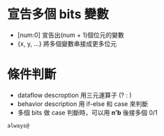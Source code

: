 # 宣告多個 bits 變數
* [num:0] 宣告出(num + 1)個位元的變數
* {x, y, ...} 將多個變數串接成更多位元

# 條件判斷
* dataflow descroption 用三元運算子 (? : )
* behavior description 用 if-else 和 case 來判斷
* 多個 bits 做 case 判斷時，可以用 **n'b** 後接多個 0/1

```verilog=
always@
```
